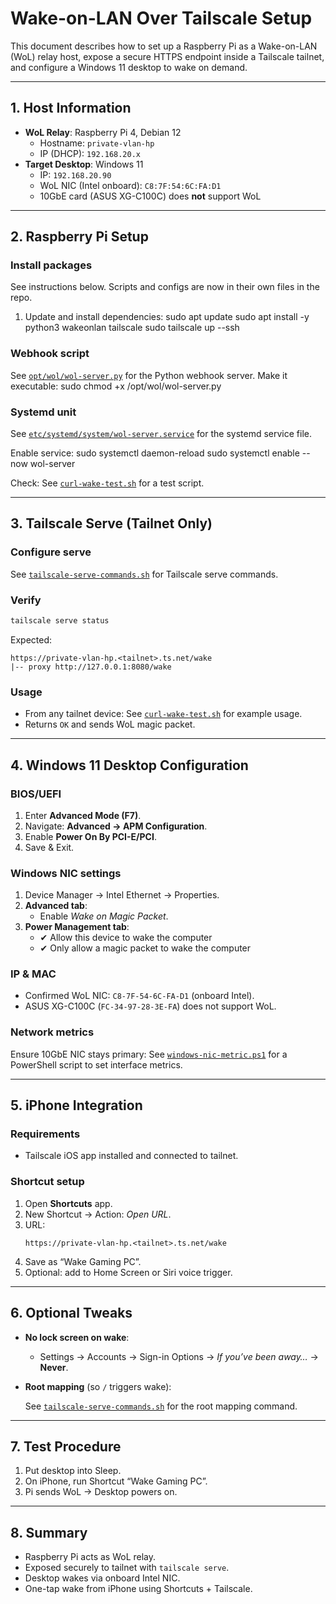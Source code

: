 # Wake-on-LAN Over Tailscale Setup

This document describes how to set up a Raspberry Pi as a Wake-on-LAN (WoL) relay host, expose a secure HTTPS endpoint inside a Tailscale tailnet, and configure a Windows 11 desktop to wake on demand.

---

## 1. Host Information
- **WoL Relay**: Raspberry Pi 4, Debian 12
  - Hostname: `private-vlan-hp`
  - IP (DHCP): `192.168.20.x`
- **Target Desktop**: Windows 11
  - IP: `192.168.20.90`
  - WoL NIC (Intel onboard): `C8:7F:54:6C:FA:D1`
  - 10GbE card (ASUS XG-C100C) does **not** support WoL

---

## 2. Raspberry Pi Setup


### Install packages
See instructions below. Scripts and configs are now in their own files in the repo.

1. Update and install dependencies:
  sudo apt update
  sudo apt install -y python3 wakeonlan tailscale
  sudo tailscale up --ssh


### Webhook script
See [`opt/wol/wol-server.py`](opt/wol/wol-server.py) for the Python webhook server.
Make it executable:
  sudo chmod +x /opt/wol/wol-server.py


### Systemd unit
See [`etc/systemd/system/wol-server.service`](etc/systemd/system/wol-server.service) for the systemd service file.


Enable service:
  sudo systemctl daemon-reload
  sudo systemctl enable --now wol-server


Check:
See [`curl-wake-test.sh`](curl-wake-test.sh) for a test script.

---

## 3. Tailscale Serve (Tailnet Only)


### Configure serve
See [`tailscale-serve-commands.sh`](tailscale-serve-commands.sh) for Tailscale serve commands.

### Verify
```sh
tailscale serve status
```
Expected:
```
https://private-vlan-hp.<tailnet>.ts.net/wake
|-- proxy http://127.0.0.1:8080/wake
```

### Usage
- From any tailnet device:
  See [`curl-wake-test.sh`](curl-wake-test.sh) for example usage.
- Returns `OK` and sends WoL magic packet.

---

## 4. Windows 11 Desktop Configuration

### BIOS/UEFI
1. Enter **Advanced Mode (F7)**.
2. Navigate: **Advanced → APM Configuration**.
3. Enable **Power On By PCI-E/PCI**.
4. Save & Exit.

### Windows NIC settings
1. Device Manager → Intel Ethernet → Properties.
2. **Advanced tab**:
   - Enable *Wake on Magic Packet*.
3. **Power Management tab**:
   - ✔ Allow this device to wake the computer
   - ✔ Only allow a magic packet to wake the computer

### IP & MAC
- Confirmed WoL NIC: `C8-7F-54-6C-FA-D1` (onboard Intel).
- ASUS XG-C100C (`FC-34-97-28-3E-FA`) does not support WoL.

### Network metrics

Ensure 10GbE NIC stays primary:
See [`windows-nic-metric.ps1`](windows-nic-metric.ps1) for a PowerShell script to set interface metrics.

---

## 5. iPhone Integration

### Requirements
- Tailscale iOS app installed and connected to tailnet.

### Shortcut setup
1. Open **Shortcuts** app.
2. New Shortcut → Action: *Open URL*.
3. URL:
   ```
   https://private-vlan-hp.<tailnet>.ts.net/wake
   ```
4. Save as “Wake Gaming PC”.
5. Optional: add to Home Screen or Siri voice trigger.

---

## 6. Optional Tweaks

- **No lock screen on wake**:
  - Settings → Accounts → Sign-in Options → *If you’ve been away…* → **Never**.
- **Root mapping** (so `/` triggers wake):

  See [`tailscale-serve-commands.sh`](tailscale-serve-commands.sh) for the root mapping command.

---

## 7. Test Procedure

1. Put desktop into Sleep.
2. On iPhone, run Shortcut “Wake Gaming PC”.
3. Pi sends WoL → Desktop powers on.

---

## 8. Summary

- Raspberry Pi acts as WoL relay.
- Exposed securely to tailnet with `tailscale serve`.
- Desktop wakes via onboard Intel NIC.
- One-tap wake from iPhone using Shortcuts + Tailscale.
